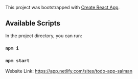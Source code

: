 This project was bootstrapped with [Create React App](https://github.com/facebook/create-react-app).

## Available Scripts

In the project directory, you can run:

### `npm i`
### `npm start`

Website Link: https://app.netlify.com/sites/todo-app-salman
